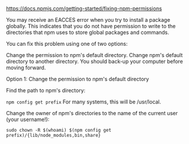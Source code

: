 https://docs.npmjs.com/getting-started/fixing-npm-permissions


You may receive an EACCES error when you try to install a package globally. This indicates that you do not have permission 
to write to the directories that npm uses to store global packages and commands.

You can fix this problem using one of two options:

Change the permission to npm's default directory.
Change npm's default directory to another directory.
You should back-up your computer before moving forward.

Option 1: Change the permission to npm's default directory

Find the path to npm's directory:

`npm config get prefix`
For many systems, this will be /usr/local.

Change the owner of npm's directories to the name of the current user (your username!):

`sudo chown -R $(whoami) $(npm config get prefix)/{lib/node_modules,bin,share}`

